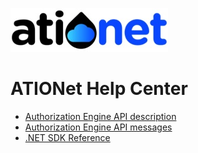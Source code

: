 ![ationetlogo](Content/Images/ATIOnetLogo_250x70.png) 
# ATIONet Help Center


- [Authorization Engine API description](AN-Native_Transaction_Protocol-Spec.md)
- [Authorization Engine API messages](AN-Native_Auth_Protocol_Messages.md)
- [.NET SDK Reference](AN-SDK-Reference.md)

